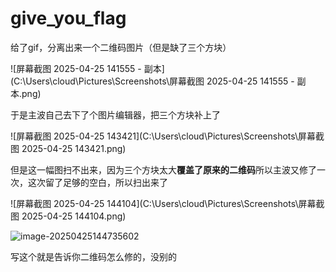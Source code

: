 

# give_you_flag

给了gif，分离出来一个二维码图片（但是缺了三个方块）

![屏幕截图 2025-04-25 141555 - 副本](C:\Users\cloud\Pictures\Screenshots\屏幕截图 2025-04-25 141555 - 副本.png)

于是主波自己去下了个图片编辑器，把三个方块补上了

![屏幕截图 2025-04-25 143421](C:\Users\cloud\Pictures\Screenshots\屏幕截图 2025-04-25 143421.png)

但是这一幅图扫不出来，因为三个方块太大**覆盖了原来的二维码**所以主波又修了一次，这次留了足够的空白，所以扫出来了

![屏幕截图 2025-04-25 144104](C:\Users\cloud\Pictures\Screenshots\屏幕截图 2025-04-25 144104.png)

![image-20250425144735602](C:\Users\cloud\AppData\Roaming\Typora\typora-user-images\image-20250425144735602.png)

写这个就是告诉你二维码怎么修的，没别的